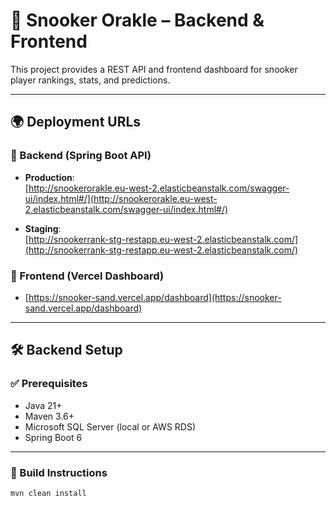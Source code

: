 # 🎱 Snooker Orakle – Backend & Frontend

This project provides a REST API and frontend dashboard for snooker player rankings, stats, and predictions.

---

## 🌍 Deployment URLs

### 🔹 Backend (Spring Boot API)

- **Production**:  
  [http://snookerorakle.eu-west-2.elasticbeanstalk.com/swagger-ui/index.html#/](http://snookerorakle.eu-west-2.elasticbeanstalk.com/swagger-ui/index.html#/)

- **Staging**:  
  [http://snookerrank-stg-restapp.eu-west-2.elasticbeanstalk.com/](http://snookerrank-stg-restapp.eu-west-2.elasticbeanstalk.com/)

### 🔹 Frontend (Vercel Dashboard)

- [https://snooker-sand.vercel.app/dashboard](https://snooker-sand.vercel.app/dashboard)

---

## 🛠️ Backend Setup

### ✅ Prerequisites

- Java 21+
- Maven 3.6+
- Microsoft SQL Server (local or AWS RDS)
- Spring Boot 6

---

### 🚧 Build Instructions

```bash
mvn clean install
